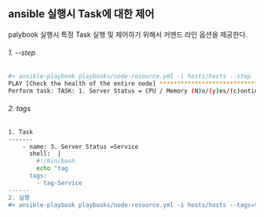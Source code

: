 ## ansible 실행시 Task에  대한 제어
palybook 실행시 특정 Task 실행 및 제어하기 위해서 커맨드 라인 옵션을 제공한다. 
  
###### 1. --step    
```bash
#> ansible-playbook playbooks/node-resource.yml -i hosts/hosts --step  
PLAY [Check the health of the entire node] ********************************************************  
Perform task: TASK: 1. Server Status = CPU / Memory (N)o/(y)es/(c)ontinue:  
``` 
###### 2. tags    
```bash
1. Task 
-------
    - name: 3. Server Status =Service 
      shell:  |
        #!/bin/bash
        echo "tag 
      tags:
        - tag-Service
------        
2. 실행
#> ansible-playbook playbooks/node-resource.yml -i hosts/hosts --tags=tag-Service

``` 
